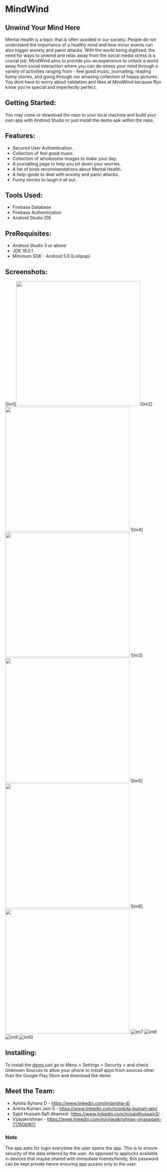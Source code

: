 # MindWind
## Unwind Your Mind Here

Mental Health is a topic that is often avoided in our society. People do not understand the importance of a healthy mind and how minor events can also trigger anxiety and panic attacks. With the world being digitized, the need for ways to unwind and relax away from the social media stress is a crucial job.  MindWind aims to provide you an experience to unlock a world away from social interaction where you can de-stress your mind  through a variety of activities ranging from - feel good music, journalling, reading funny stories, and going through our amazing collection of happy pictures.  You dont have to worry about validation and likes at MindWind because Ryo know you're special and imperfectly perfect.

## Getting Started:
You may clone or download the repo to your local machine and build your own app with Android Studio or just install the demo apk within the repo. 

## Features:
* Secured User Authentication.
* Collection of feel good music. 
* Collection of wholesome images to make your day.
* A journalling page to help you jot down your worries.
* A list of book recommendations about Mental Health. 
* A help-guide to deal with anxiety and panic attacks.
* Funny stories to laugh it all out. 

## Tools Used:
* Firebase Database
* Firebase Authentication
* Android Studio IDE

## PreRequisites:
* Android Studio 3 or above
* JDK 16.0.1
* Minimum SDK - Android 5.0 (Lollipop)

## Screenshots:
![im1]<img src = https://user-images.githubusercontent.com/62535006/120092805-8d1e5400-c133-11eb-9666-1a592e8fb040.jpeg width="400">![im2]<img src =https://user-images.githubusercontent.com/62535006/120092825-b63ee480-c133-11eb-9bda-985afc17daa5.jpeg width ="400"> ![im4]<img src= https://user-images.githubusercontent.com/62535006/120092833-b8a13e80-c133-11eb-8ca7-cf9bc480c7f1.jpeg  width ="400"> ![im3]<img src= https://user-images.githubusercontent.com/62535006/120092845-bb039880-c133-11eb-8314-af18d68bc879.jpeg  width ="400"> ![im5]<img src=https://user-images.githubusercontent.com/62535006/120092856-c0f97980-c133-11eb-9d15-a778ecb6257b.jpeg  width ="400"> ![im6]<img src=https://user-images.githubusercontent.com/62535006/120092857-c22aa680-c133-11eb-88da-fac7578102d5.jpeg  width ="400"> ![im7](https://user-images.githubusercontent.com/62535006/120092859-c35bd380-c133-11eb-858c-51dcc01810a8.jpeg) ![im8](https://user-images.githubusercontent.com/62535006/120092860-c6ef5a80-c133-11eb-936c-657a8d6fa456.jpeg) ![im9](https://user-images.githubusercontent.com/62535006/120092863-c8b91e00-c133-11eb-8a81-2d9c0bd71f21.jpeg) ![im10](https://user-images.githubusercontent.com/62535006/120092865-c9ea4b00-c133-11eb-8ff2-b18b500f5cff.jpeg)

## Installing:
To install the [demo](https://drive.google.com/file/d/1S8trVAFp_gYNdgmfWdh4QwtubQJGEY6v/view?usp=sharing) just go to Menu > Settings > Security > and check Unknown Sources to allow your phone to install apps from sources other than the Google Play Store and download the demo

## Meet the Team:
* Ayisha Ryhana D - https://www.linkedin.com/in/ayisha-d/
* Ankita Kumari Jain S - https://www.linkedin.com/in/ankita-kumari-jain/
* Sajid Hussain Rafi Ahamed- https://www.linkedin.com/in/sajidhussain3/
* Vijayakrishnan - https://www.linkedin.com/in/vijayakrishnan-vinayagam-71760b187/

### Note
The app asks for login everytime the user opens the app. This is to ensure security of the data entered by the user. As opposed to applocks available in devices that maybe shared with immediate friends/family, this password can be kept private hence ensuring app access only to the user. 
